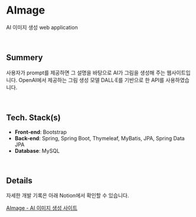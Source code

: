 # AImage
AI 이미지 생성 web application 

<br>

## Summery
사용자가 prompt를 제공하면 그 설명을 바탕으로 AI가 그림을 생성해 주는 웹사이트입니다. OpenAI에서 제공하는 그림 생성 모델 DALL·E를 기반으로 한 API를 사용하였습니다.<br>

<br>

## Tech. Stack(s)
* **Front-end**: Bootstrap
* **Back-end**: Spring, Spring Boot, Thymeleaf, MyBatis, JPA, Spring Data JPA
* **Database**: MySQL

<br>


## Details
자세한 개발 기록은 아래 Notion에서 확인할 수 있습니다. <br>

[AImage - AI 이미지 생성 사이트](https://davidy87.notion.site/02d3352aaf7d4598949a861f4aac05ec?v=8a7aa4850cbe4b548835b3b26e5beafc&pvs=4)

